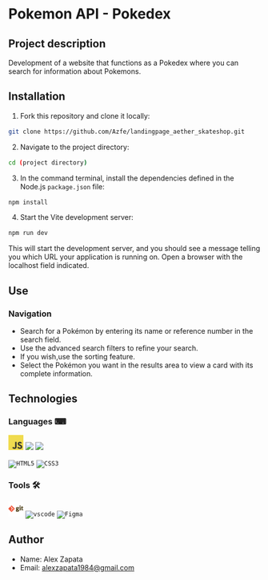 # Pokemon API - Pokedex

## Project description

Development of a website that functions as a Pokedex where you can search for information about Pokemons.

<!-- ## Prototype -->

<!-- [Prototype](https://www.behance.net/gallery/212232817/Landing-page-Skateshop) -->

## Installation

1. Fork this repository and clone it locally:

```bash
git clone https://github.com/Azfe/landingpage_aether_skateshop.git
```

2. Navigate to the project directory:

```bash
cd (project directory)
```

3. In the command terminal, install the dependencies defined in the Node.js `package.json` file:

```bash
npm install
```

4. Start the Vite development server:

```bash
npm run dev
```

This will start the development server, and you should see a message telling you which URL your application is running on.
Open a browser with the localhost field indicated.

## Use

### Navigation

- Search for a Pokémon by entering its name or reference number in the search field.
- Use the advanced search filters to refine your search.
- If you wish,use the sorting feature.
- Select the Pokémon you want in the results area to view a card with its complete information.

## Technologies

### Languages ⌨

<code><img height="30" src="https://raw.githubusercontent.com/github/explore/80688e429a7d4ef2fca1e82350fe8e3517d3494d/topics/javascript/javascript.png"></code>
<code><img height="30" src="https://encrypted-tbn0.gstatic.com/images?q=tbn:ANd9GcSqh8cEQwGnjkf79dSQJUtvmG0Qpu3ImK5wdei28k4nweGIVXLFzHwyGd8ep6I7_VaALPU&usqp=CAU"></code>
<code><img height="30" src="https://adware-technologies.s3.amazonaws.com/uploads/technology/thumbnail/31/tailwind.png"></code>

<code><img src="https://upload.wikimedia.org/wikipedia/commons/thumb/6/61/HTML5_logo_and_wordmark.svg/768px-HTML5_logo_and_wordmark.svg.png" alt="HTML5" width="30"></code>
<code><img src="https://cdn-icons-png.flaticon.com/512/919/919826.png" alt="CSS3" width="30"></code>

### Tools 🛠️

<code><img height="30" src="https://raw.githubusercontent.com/github/explore/80688e429a7d4ef2fca1e82350fe8e3517d3494d/topics/git/git.png"></code>
<code><img height="30" src="https://upload.wikimedia.org/wikipedia/commons/thumb/2/2d/Visual_Studio_Code_1.18_icon.svg/1200px-Visual_Studio_Code_1.18_icon.svg.png" alt="vscode"></code>
<code><img height="30" src="https://static-00.iconduck.com/assets.00/apps-figma-icon-1024x1024-cb4t8vyj.png" alt="Figma"></code>

## Author

- Name: Alex Zapata
- Email: <alexzapata1984@gmail.com>

